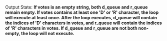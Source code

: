 Output State: **If votes is an empty string, both d_queue and r_queue remain empty. If votes contains at least one 'D' or 'R' character, the loop will execute at least once. After the loop executes, d_queue will contain the indices of 'D' characters in votes, and r_queue will contain the indices of 'R' characters in votes. If d_queue and r_queue are not both non-empty, the loop will not execute.**